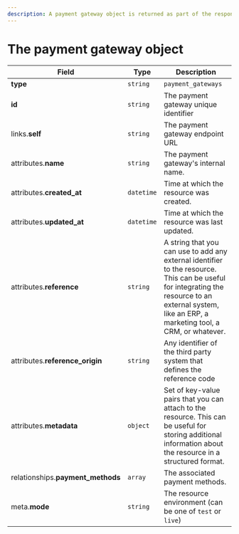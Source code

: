 ```yaml
---
description: A payment gateway object is returned as part of the response body of each successful list, retrieve, create or update API call.
---
```


# The payment gateway object

| Field          | Type     | Description                                  |
| -------------- | -------- | -------------------------------------------- |
| **type**       | `string` | `payment_gateways`                        |
| **id**         | `string` | The payment gateway unique identifier  |
| links.**self** | `string` | The payment gateway endpoint URL       |
| attributes.**name** | `string` | The payment gateway's internal name. |
| attributes.**created_at** | `datetime` | Time at which the resource was created. |
| attributes.**updated_at** | `datetime` | Time at which the resource was last updated. |
| attributes.**reference** | `string` | A string that you can use to add any external identifier to the resource. This can be useful for integrating the resource to an external system, like an ERP, a marketing tool, a CRM, or whatever. |
| attributes.**reference_origin** | `string` | Any identifier of the third party system that defines the reference code |
| attributes.**metadata** | `object` | Set of key-value pairs that you can attach to the resource. This can be useful for storing additional information about the resource in a structured format. |
| relationships.**payment_methods** | `array` | The associated payment methods. |
| meta.**mode** | `string` | The resource environment \(can be one of `test` or `live`\) |

